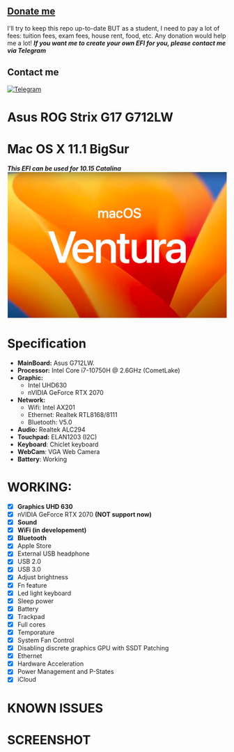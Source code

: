 ## [Donate me](https://paypal.me/vtlam98)
I'll try to keep this repo up-to-date BUT as a student, I need to pay a lot of fees: tuition fees, exam fees, house rent, food, etc.
Any donation would help me a lot!
***If you want me to create your own EFI for you, please contact me via Telegram***

## Contact me
[![Telegram](https://img.shields.io/badge/Chat_on-Telegram-blue.svg)](https://t.me/tunglamvghy)

# Asus ROG Strix G17 G712LW
# Mac OS X 11.1 BigSur 
***This EFI can be used for 10.15 Catalina***
![Alt text](https://github.com/tunglamvghy/AsusS530UN-hackintosh/raw/master/Screenshoot/os.png)
# Specification
- **MainBoard:** Asus G712LW.
- **Processor:** Intel Core i7-10750H @ 2.6GHz (CometLake)
- **Graphic:** 
  + Intel UHD630
  + nVIDIA GeForce RTX 2070
- **Network:**
  + Wifi: Intel AX201 
  + Ethernet: Realtek RTL8168/8111
  + Bluetooth: V5.0 
- **Audio:** Realtek ALC294 
- **Touchpad:** ELAN1203 (I2C) 
- **Keyboard**: Chiclet keyboard 
- **WebCam**: VGA Web Camera
- **Battery**: Working

# WORKING:
- [x] **Graphics UHD 630**
- [x] nVIDIA GeForce RTX 2070 **(NOT support now)**
- [x] **Sound**
- [x] **WiFi (in developement)**
- [x] **Bluetooth** 
- [x] Apple Store
- [x] External USB headphone
- [x] USB 2.0
- [x] USB 3.0
- [x] Adjust brightness
- [x] Fn feature 
- [x] Led light keyboard
- [x] Sleep power
- [x] Battery
- [x] Trackpad
- [x] Full cores
- [x] Temporature
- [x] System Fan Control
- [x] Disabling discrete graphics GPU with SSDT Patching
- [x] Ethernet
- [x] Hardware Acceleration
- [x] Power Management and P-States
- [x] iCloud 

# KNOWN ISSUES

# SCREENSHOT

